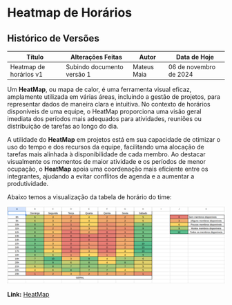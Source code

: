 # Heatmap de Horários

## Histórico de Versões

| **Título**                   | **Alterações Feitas**                  | **Autor**      | **Data de Hoje**         |
|------------------------------|----------------------------------------|----------------|--------------------------|
| Heatmap de horários v1        | Subindo documento versão 1            | Mateus Maia    | 06 de novembro de 2024    |

Um **HeatMap**, ou mapa de calor, é uma ferramenta visual eficaz, amplamente utilizada em várias áreas, incluindo a gestão de projetos, para representar dados de maneira clara e intuitiva. No contexto de horários disponíveis de uma equipe, o HeatMap proporciona uma visão geral imediata dos períodos mais adequados para atividades, reuniões ou distribuição de tarefas ao longo do dia.

A utilidade do **HeatMap** em projetos está em sua capacidade de otimizar o uso do tempo e dos recursos da equipe, facilitando uma alocação de tarefas mais alinhada à disponibilidade de cada membro. Ao destacar visualmente os momentos de maior atividade e os períodos de menor ocupação, o **HeatMap** apoia uma coordenação mais eficiente entre os integrantes, ajudando a evitar conflitos de agenda e a aumentar a produtividade.

Abaixo temos a visualização da tabela de horário do time:


![preview heatmap](../../seeds/planejamento-imagens/heatmap-preview.png)

**Link:** [HeatMap](https://docs.google.com/spreadsheets/d/1bHnVTCpLXt4B1aCAXwiYF3UK9VB_C0pC81F1hnBW1nU/edit?gid=0#gid=0)
